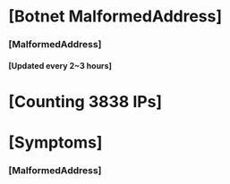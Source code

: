 # [Botnet MalformedAddress]
### [MalformedAddress]
#### [Updated every 2~3 hours]

# [Counting 3838 IPs]

# [Symptoms] 
###   [MalformedAddress]
